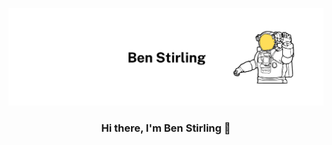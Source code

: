 ![banner](https://github.com/abenstirling/abenstirling/blob/main/abenstirling_banner.png?raw=true)

<h3 align="center">
Hi there, I'm Ben Stirling 👋
</h3>
